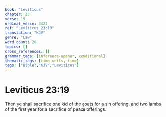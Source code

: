 ```yaml
---
book: "Leviticus"
chapter: 23
verse: 19
ordinal_verse: 3422
ref: "Leviticus 23:19"
translation: "KJV"
genre: "Law"
word_count: 26
topics: []
cross_references: []
grammar_tags: [inference-opener, conditional]
thematic_tags: [time-units, time]
tags: ["Bible","KJV","Leviticus"]
---
```


# Leviticus 23:19

Then ye shall sacrifice one kid of the goats for a sin offering, and two lambs of the first year for a sacrifice of peace offerings.
